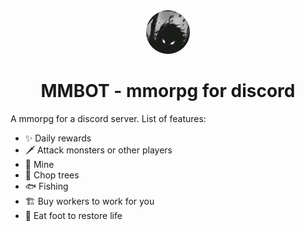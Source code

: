 <div align="center">
    <img src="./logo.jpg" height="70" style="border-radius: 50%;">
</div>
<h1 align="center">MMBOT - mmorpg for discord</h1>

A mmorpg for a discord server. List of features:

- :sparkles: Daily rewards
- :dagger: Attack monsters or other players
- :hocho: Mine
- :evergreen_tree: Chop trees
- :fish: Fishing
- :building_construction: Buy workers to work for you
- :pear: Eat foot to restore life
